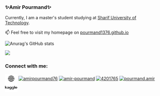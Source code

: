 ### ✨Amir Pourmand✨

Currently, I am a master's student studying at [Sharif University of Technology](http://www.sharif.edu/). 

📫 Feel free to visit my homepage on [pourmand1376.github.io](pourmand1376.github.io)

![Anurag's GitHub stats](https://github-readme-stats.vercel.app/api?username=pourmand1376&show_icons=true)


![](https://visitor-badge.glitch.me/badge?page_id=pourmand1376.pourmand1376)

<h3 align="left">Connect with me:</h3>
<p align="left">
 
  <a href="https://pourmand1376.github.io" target="blank"><img align="center" src="https://raw.githubusercontent.com/pourmand1376/pourmand1376/main/icons/web.svg" alt="amirpourmand76" height="30" width="40" /></a>
<a href="https://twitter.com/amirpourmand76" target="blank"><img align="center" src="https://raw.githubusercontent.com/rahuldkjain/github-profile-readme-generator/master/src/images/icons/Social/twitter.svg" alt="amirpourmand76" height="30" width="40" /></a>
<a href="https://linkedin.com/in/amir-pourmand" target="blank"><img align="center" src="https://raw.githubusercontent.com/rahuldkjain/github-profile-readme-generator/master/src/images/icons/Social/linked-in-alt.svg" alt="amir-pourmand" height="30" width="40" /></a>
<a href="https://stackoverflow.com/users/4201765" target="blank"><img align="center" src="https://raw.githubusercontent.com/rahuldkjain/github-profile-readme-generator/master/src/images/icons/Social/stack-overflow.svg" alt="4201765" height="30" width="40" /></a>
<a href="https://instagram.com/pourmand.amir" target="blank"><img align="center" src="https://raw.githubusercontent.com/rahuldkjain/github-profile-readme-generator/master/src/images/icons/Social/instagram.svg" alt="pourmand.amir" height="30" width="40" /></a>
<a href="https://www.kaggle.com/amirpourmand" target="blank"><img align="center" src="https://raw.githubusercontent.com/pourmand1376/pourmand1376/main/icons/kaggle.svg" alt="amirpourmand" height="30" width="40" /></a>

  

  </p>
